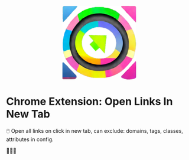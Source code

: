 <p align="center">
  <img src="icon.png" width="200" alt="accessibility text">
</p>

# Chrome Extension: Open Links In New Tab

🖱️ Open all links on click in new tab, can exclude: domains, tags, classes, attributes in config. 

🎈🥳🎉
